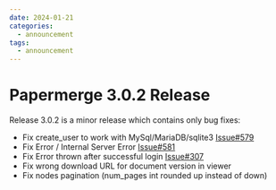 ```yaml
---
date: 2024-01-21
categories:
  - announcement
tags:
  - announcement
---
```


# Papermerge 3.0.2 Release

Release 3.0.2 is a minor release which contains only bug fixes:

- Fix create_user to work with MySql/MariaDB/sqlite3 [Issue#579](https://github.com/ciur/papermerge/issues/579)
- Fix Error / Internal Server Error [Issue#581](https://github.com/ciur/papermerge/issues/581)
- Fix Error thrown after successful login [Issue#307](https://github.com/papermerge/papermerge-core/issues/307)
- Fix wrong download URL for document version in viewer
- Fix nodes pagination (num_pages int rounded up instead of down)
